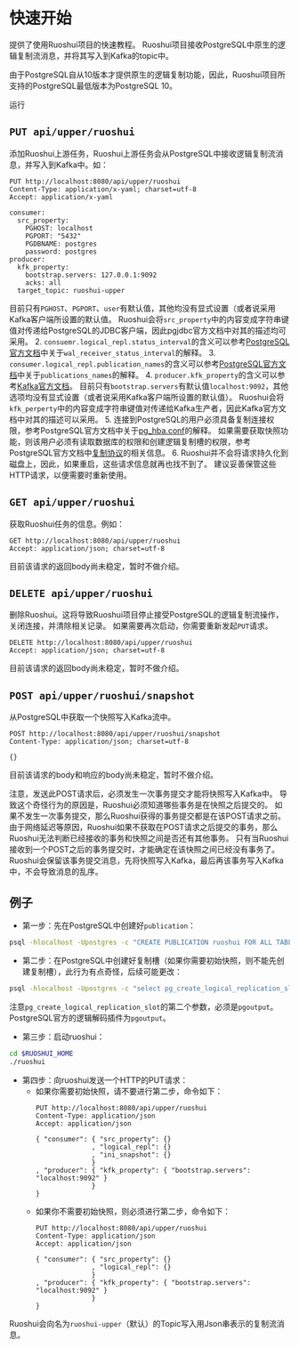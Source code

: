 # 快速开始

提供了使用Ruoshui项目的快速教程。
Ruoshui项目接收PostgreSQL中原生的逻辑复制流消息，并将其写入到Kafka的topic中。

由于PostgreSQL自从10版本才提供原生的逻辑复制功能，因此，Ruoshui项目所支持的PostgreSQL最低版本为PostgreSQL 10。

运行

## ```PUT api/upper/ruoshui```
添加Ruoshui上游任务，Ruoshui上游任务会从PostgreSQL中接收逻辑复制流消息，并写入到Kafka中。如：
```
PUT http://localhost:8080/api/upper/ruoshui
Content-Type: application/x-yaml; charset=utf-8
Accept: application/x-yaml

consumer:
  src_property:
    PGHOST: localhost
    PGPORT: "5432"
    PGDBNAME: postgres
    password: postgres
producer:
  kfk_property:
    bootstrap.servers: 127.0.0.1:9092
    acks: all
  target_topic: ruoshui-upper
```

目前只有```PGHOST```、```PGPORT```、```user```有默认值，其他均没有显式设置（或者说采用Kafka客户端所设置的默认值。
Ruoshui会将```src_property```中的内容变成字符串键值对传递给PostgreSQL的JDBC客户端，因此pgjdbc官方文档中对其的描述均可采用。
2. ```consuemr.logical_repl.status_interval```的含义可以参考[PostgreSQL官方文档](https://www.postgresql.org/docs/11/runtime-config-replication.html)中关于```wal_receiver_status_interval```的解释。
3. ```consumer.logical_repl.publication_names```的含义可以参考[PostgreSQL官方文档](https://www.postgresql.org/docs/11/protocol-logical-replication.html)中关于```publications_names```的解释。
4. ```producer.kfk_property```的含义可以参考[Kafka官方文档](https://kafka.apache.org/11/documentation.html#producerconfigs)。
目前只有```bootstrap.servers```有默认值```localhost:9092```，其他选项均没有显式设置（或者说采用Kafka客户端所设置的默认值）。
Ruoshui会将```kfk_perperty```中的内容变成字符串键值对传递给Kafka生产者，因此Kafka官方文档中对其的描述可以采用。
5. 连接到PostgreSQL的用户必须具备复制连接权限，参考PostgreSQL官方文档中关于[pg_hba.conf](https://www.postgresql.org/docs/11/auth-pg-hba-conf.html)的解释。
如果需要获取快照功能，则该用户必须有读取数据库的权限和创建逻辑复制槽的权限，参考PostgreSQL官方文档中[复制协议](https://www.postgresql.org/docs/11/protocol-replication.html)的相关信息。
6. Ruoshui并不会将请求持久化到磁盘上，因此，如果重启，这些请求信息就再也找不到了。
建议妥善保管这些HTTP请求，以便需要时重新使用。

## ```GET api/upper/ruoshui```

获取Ruoshui任务的信息。例如：

```http request
GET http://localhost:8080/api/upper/ruoshui
Accept: application/json; charset=utf-8
```

目前该请求的返回body尚未稳定，暂时不做介绍。

## ```DELETE api/upper/ruoshui```

删除Ruoshui。这将导致Ruoshui项目停止接受PostgreSQL的逻辑复制流操作，关闭连接，并清除相关记录。
如果需要再次启动，你需要重新发起```PUT```请求。

```http request
DELETE http://localhost:8080/api/upper/ruoshui
Accept: application/json; charset=utf-8
```
目前该请求的返回body尚未稳定，暂时不做介绍。

## ```POST api/upper/ruoshui/snapshot```

从PostgreSQL中获取一个快照写入Kafka流中。

```
POST http://localhost:8080/api/upper/ruoshui/snapshot
Content-Type: application/json; charset=utf-8

{}
```
目前该请求的body和响应的body尚未稳定，暂时不做介绍。

注意，发送此POST请求后，必须发生一次事务提交才能将快照写入Kafka中。
导致这个奇怪行为的原因是，Ruoshui必须知道哪些事务是在快照之后提交的。
如果不发生一次事务提交，那么Ruoshui获得的事务提交都是在该POST请求之前。
由于网络延迟等原因，Ruoshui如果不获取在POST请求之后提交的事务，那么Ruoshui无法判断已经接收的事务和快照之间是否还有其他事务。
只有当Ruoshui接收到一个POST之后的事务提交时，才能确定在该快照之间已经没有事务了。
Ruoshui会保留该事务提交消息，先将快照写入Kafka，最后再该事务写入Kafka中，不会导致消息的乱序。

## 例子

* 第一步：先在PostgreSQL中创建好```publication```：
```bash
psql -hlocalhost -Upostgres -c "CREATE PUBLICATION ruoshui FOR ALL TABLES"
```
* 第二步：在PostgreSQL中创建好复制槽（如果你需要初始快照，则不能先创建复制槽），此行为有点奇怪，后续可能更改：
```bash
psql -hlocalhost -Upostgres -c "select pg_create_logical_replication_slot('ruoshui', 'pgoutput')"
```
注意```pg_create_logical_replication_slot```的第二个参数，必须是```pgoutput```。
PostgreSQL官方的逻辑解码插件为```pgoutput```。
* 第三步：启动ruoshui：
```bash
cd $RUOSHUI_HOME
./ruoshui 
```
* 第四步：向ruoshui发送一个HTTP的PUT请求：
  * 如果你需要初始快照，请不要进行第二步，命令如下：
    ```
    PUT http://localhost:8080/api/upper/ruoshui
    Content-Type: application/json
    Accept: application/json
    
    { "consumer": { "src_property": {}
                  , "logical_repl": {}
                  , "ini_snapshot": {}
                  }
    , "producer": { "kfk_property": { "bootstrap.servers": "localhost:9092" }
                  }
    }
    ```
  * 如果你不需要初始快照，则必须进行第二步，命令如下：
    ```
    PUT http://localhost:8080/api/upper/ruoshui
    Content-Type: application/json
    Accept: application/json
    
    { "consumer": { "src_property": {}
                  , "logical_repl": {}
                  }
    , "producer": { "kfk_property": { "bootstrap.servers": "localhost:9092" }
                  }
    }
    ```
Ruoshui会向名为```ruoshui-upper```（默认）的Topic写入用Json串表示的复制流消息。
